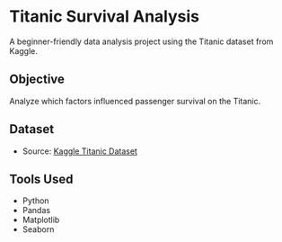 # Titanic Survival Analysis

A beginner-friendly data analysis project using the Titanic dataset from Kaggle.

## Objective
Analyze which factors influenced passenger survival on the Titanic.

## Dataset
- Source: [Kaggle Titanic Dataset](https://www.kaggle.com/competitions/titanic/data)

## Tools Used
- Python
- Pandas
- Matplotlib
- Seaborn

